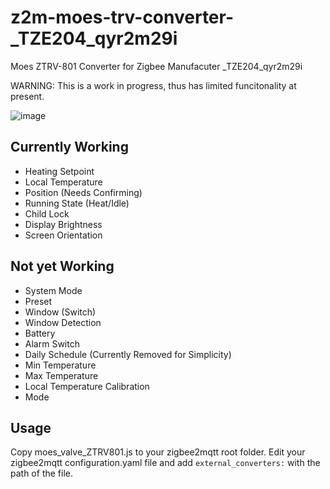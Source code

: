 # z2m-moes-trv-converter-_TZE204_qyr2m29i
Moes ZTRV-801 Converter for Zigbee Manufacuter _TZE204_qyr2m29i

WARNING: This is a work in progress, thus has limited funcitonality at present. 

![image](https://github.com/user-attachments/assets/952f3613-4806-4040-bf60-98d2595804c3)


## Currently Working
- Heating Setpoint
- Local Temperature
- Position (Needs Confirming)
- Running State (Heat/Idle)
- Child Lock
- Display Brightness
- Screen Orientation

## Not yet Working
- System Mode
- Preset
- Window (Switch)
- Window Detection
- Battery
- Alarm Switch
- Daily Schedule (Currently Removed for Simplicity)
- Min Temperature
- Max Temperature
- Local Temperature Calibration
- Mode

## Usage
Copy moes_valve_ZTRV801.js to your zigbee2mqtt root folder. Edit your zigbee2mqtt configuration.yaml file and add ``external_converters:`` with the path of the file.
